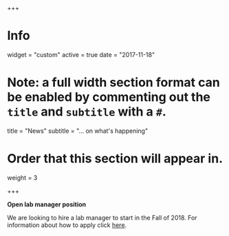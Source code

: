 +++
# Info
widget = "custom"
active = true
date = "2017-11-18"

# Note: a full width section format can be enabled by commenting out the `title` and `subtitle` with a `#`.
title = "News"
subtitle = "... on what's happening"

# Order that this section will appear in.
weight = 3

+++

__Open lab manager position__ 

We are looking to hire a lab manager to start in the Fall of 2018. For information about how to apply click [here](/news/lab_manager/).


